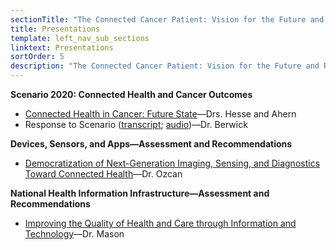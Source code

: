 ```yaml
---
sectionTitle: "The Connected Cancer Patient: Vision for the Future and Recommendations for Action"
title: Presentations
template: left_nav_sub_sections
linktext: Presentations
sortOrder: 5
description: "The Connected Cancer Patient: Vision for the Future and Recommendations for Action - Presentations"
---
```


**Scenario 2020: Connected Health and Cancer Outcomes**

- <a class="pdf-icon" href="http://deainfo.nci.nih.gov/advisory/pcp/pcp0715/Hesse-Ahern.pdf">Connected Health in Cancer: Future State</a>—Drs. Hesse and Ahern
- Response to Scenario (<a class="pdf-icon" href="http://deainfo.nci.nih.gov/advisory/pcp/pcp0715/Berwick.pdf">transcript</a>; [audio](http://deainfo.nci.nih.gov/advisory/pcp/pcp0715/Berwick-audio.mp3))—Dr. Berwick

**Devices, Sensors, and Apps—Assessment and Recommendations**

- <a class="pdf-icon" href="http://deainfo.nci.nih.gov/advisory/pcp/pcp0715/AydoganOzcan.pdf">Democratization of Next-Generation Imaging, Sensing, and Diagnostics Toward Connected Health</a>—Dr. Ozcan

**National Health Information Infrastructure—Assessment and Recommendations**

- <a class="pdf-icon" href="http://deainfo.nci.nih.gov/advisory/pcp/pcp0715/Mason.pdf">Improving the Quality of Health and Care through Information and Technology</a>—Dr. Mason

